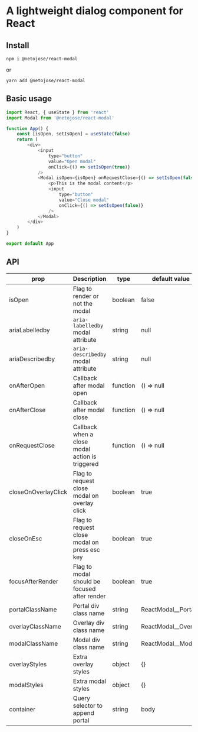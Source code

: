 # A lightweight dialog component for React

## Install

```
npm i @netojose/react-modal
```

or

```
yarn add @netojose/react-modal
```

## Basic usage

```js
import React, { useState } from 'react'
import Modal from '@netojose/react-modal'

function App() {
    const [isOpen, setIsOpen] = useState(false)
    return (
        <div>
            <input
                type="button"
                value="Open modal"
                onClick={() => setIsOpen(true)}
            />
            <Modal isOpen={isOpen} onRequestClose={() => setIsOpen(false)}>
                <p>This is the modal content</p>
                <input
                    type="button"
                    value="Close modal"
                    onClick={() => setIsOpen(false)}
                />
            </Modal>
        </div>
    )
}

export default App
```

## API

| prop                | Description                                     | type     | default value         | required |
| ------------------- | ----------------------------------------------- | -------- | --------------------- | -------- |
| isOpen              | Flag to render or not the modal                 | boolean  | false                 | Yes      |
| ariaLabelledby      | `aria-labelledby` modal attribute               | string   | null                  | No       |
| ariaDescribedby     | `aria-describedby` modal attribute              | string   | null                  | No       |
| onAfterOpen         | Callback after modal open                       | function | () => null            | No       |
| onAfterClose        | Callback after modal close                      | function | () => null            | No       |
| onRequestClose      | Callback when a close modal action is triggered | function | () => null            | No       |
| closeOnOverlayClick | Flag to request close modal on overlay click    | boolean  | true                  | No       |
| closeOnEsc          | Flag to request close modal on press esc key    | boolean  | true                  | No       |
| focusAfterRender    | Flag to modal should be focused after render    | boolean  | true                  | No       |
| portalClassName     | Portal div class name                           | string   | ReactModal\_\_Portal  | No       |
| overlayClassName    | Overlay div class name                          | string   | ReactModal\_\_Overlay | No       |
| modalClassName      | Modal div class name                            | string   | ReactModal\_\_Modal   | No       |
| overlayStyles       | Extra overlay styles                            | object   | {}                    | No       |
| modalStyles         | Extra modal styles                              | object   | {}                    | No       |
| container           | Query selector to append portal                 | string   | body                  | No       |
